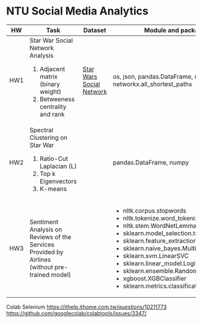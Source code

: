 # NTU Social Media Analytics

|HW|Task|Dataset|Module and package used|
|---|---|---|---|
|HW1|Star War Social Network Analysis<br><ol><li>Adjacent matrix (binary weight)</li><li>Betweeness centrality and rank</li></ol>|[Star Wars Social Network](https://www.kaggle.com/ruchi798/star-wars)|os, json, pandas.DataFrame, networkx.Graph, networkx.all_shortest_paths|
|HW2|Spectral Clustering on Star War<br><ol><li>Ratio-Cut Laplacian (L)</li><li>Top k Eigenvectors</li><li>K-means</li></ol>||pandas.DataFrame, numpy|
|HW3|Sentiment Analysis on Reviews of the Services Provided by Airlines<br>(without pre-trained model)||<ul><li>nltk.corpus.stopwords</li><li>nltk.tokenize.word_tokenize</li><li>nltk.stem.WordNetLemmatizer</li><li>sklearn.model_selection.train_test_split</li><li>sklearn.feature_extraction.text.TfidfVectorizer</li><li>sklearn.naive_bayes.MultinomialNB</li><li>sklearn.svm.LinearSVC</li><li>sklearn.linear_model.LogisticRegression</li><li>sklearn.ensemble.RandomForestClassifier</li><li>xgboost.XGBClassifier</li><li>sklearn.metrics.classification_report</li></ul>|

Colab Selenium
https://ithelp.ithome.com.tw/questions/10211773
https://github.com/googlecolab/colabtools/issues/3347/


